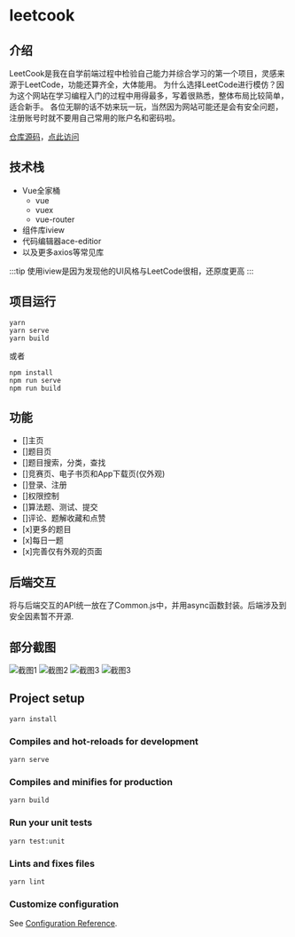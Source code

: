 # leetcook

## 介绍

LeetCook是我在自学前端过程中检验自己能力并综合学习的第一个项目，灵感来源于LeetCode，功能还算齐全，大体能用。
为什么选择LeetCode进行模仿？因为这个网站在学习编程入门的过程中用得最多，写着很熟悉，整体布局比较简单，适合新手。
各位无聊的话不妨来玩一玩，当然因为网站可能还是会有安全问题，注册账号时就不要用自己常用的账户名和密码啦。

[仓库源码](https://github.com/Unnatural16/LeetCook)，[点此访问](http://leetcook.limshung.site/)

## 技术栈

* Vue全家桶
  * vue
  * vuex
  * vue-router
* 组件库iview
* 代码编辑器ace-editior
* 以及更多axios等常见库

:::tip
使用iview是因为发现他的UI风格与LeetCode很相，还原度更高
:::

## 项目运行

```shell
yarn
yarn serve
yarn build
```

或者

```shell
npm install
npm run serve
npm run build
```

## 功能

* []主页
* []题目页
* []题目搜索，分类，查找
* []竞赛页、电子书页和App下载页(仅外观)
* []登录、注册
* []权限控制
* []算法题、测试、提交
* []评论、题解收藏和点赞
* [x]更多的题目
* [x]每日一题
* [x]完善仅有外观的页面

## 后端交互

将与后端交互的API统一放在了Common.js中，并用async函数封装。后端涉及到安全因素暂不开源.

## 部分截图

![截图1](http://image.limshung.site/pics/leetcook.limshung.site_problem_0_record.png)
![截图2](http://image.limshung.site/pics/leetcook.limshung.site_problem_0.png)
![截图3](http://image.limshung.site/pics/leetcook.limshung.site_home%20(1).png)
![截图3](http://image.limshung.site/pics/leetcook.limshung.site_home.png)

## Project setup

```shell
yarn install
```

### Compiles and hot-reloads for development

```shell
yarn serve
```

### Compiles and minifies for production

```shell
yarn build
```

### Run your unit tests

```shell
yarn test:unit
```

### Lints and fixes files

```shell
yarn lint
```

### Customize configuration

See [Configuration Reference](https://cli.vuejs.org/config/).
